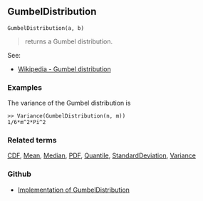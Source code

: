 ## GumbelDistribution

```
GumbelDistribution(a, b)
```

> returns a Gumbel distribution.
    
See:  
* [Wikipedia - Gumbel distribution](https://en.wikipedia.org/wiki/Gumbel_distribution)
 
 
### Examples

The variance of the Gumbel distribution is

```
>> Variance(GumbelDistribution(n, m)) 
1/6*m^2*Pi^2
```

### Related terms 
[CDF](CDF.md), [Mean](Mean.md), [Median](Median.md), [PDF](PDF.md), [Quantile](Quantile.md), [StandardDeviation](StandardDeviation.md), [Variance](Variance.md) 
### Github
* [Implementation of GumbelDistribution](https://github.com/axkr/symja_android_library/blob/master/symja_android_library/matheclipse-core/src/main/java/org/matheclipse/core/builtin/StatisticsFunctions.java#L2619) 
